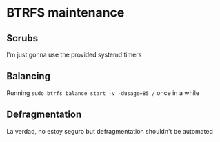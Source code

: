 # BTRFS maintenance

## Scrubs

I'm just gonna use the provided systemd timers

## Balancing

Running `sudo btrfs balance start -v -dusage=85 /` once in a while

## Defragmentation

La verdad, no estoy seguro but defragmentation shouldn't be automated
